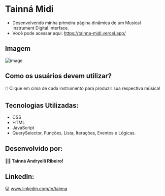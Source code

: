 # Tainná Midi
* Desenvolvendo minha primeira página dinâmica de um Musical Instrument Digital Interface.
* Você pode acessar aqui: https://tainna-midi.vercel.app/
## Imagem
![image](https://github.com/tainna-andryelli/tainna-midi/assets/76691875/0bd6ef60-a561-4019-b6ea-0558913a102f)


## Como os usuários devem utilizar?
🖱️ Clique em cima de cada instrumento para produzir sua respectiva música!

## Tecnologias Utilizadas:
* CSS
* HTML
* JavaScript
* QuerySelector, Funções, Lista, Iterações, Eventos e Lógicas.

## Desenvolvido por:
#### 👩‍💻 Tainná Andryelli Ribeiro! 

## LinkedIn:
💻 www.linkedin.com/in/tainna


